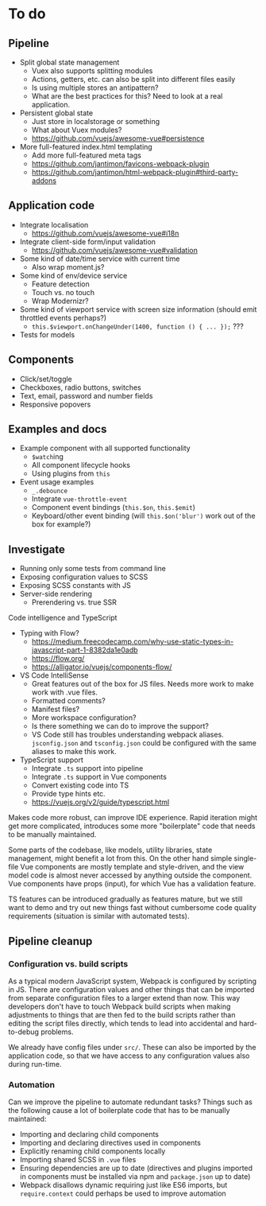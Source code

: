 
# To do

## Pipeline

- Split global state management
	- Vuex also supports splitting modules
	- Actions, getters, etc. can also be split into different files easily
	- Is using multiple stores an antipattern?
	- What are the best practices for this? Need to look at a real application.
- Persistent global state
	- Just store in localstorage or something
	- What about Vuex modules?
	- https://github.com/vuejs/awesome-vue#persistence
- More full-featured index.html templating
	- Add more full-featured meta tags
	- https://github.com/jantimon/favicons-webpack-plugin
	- https://github.com/jantimon/html-webpack-plugin#third-party-addons

## Application code

- Integrate localisation
	- https://github.com/vuejs/awesome-vue#i18n
- Integrate client-side form/input validation
	- https://github.com/vuejs/awesome-vue#validation
- Some kind of date/time service with current time
	- Also wrap moment.js?
- Some kind of env/device service
	- Feature detection
	- Touch vs. no touch
	- Wrap Modernizr?
- Some kind of viewport service with screen size information (should emit throttled events perhaps?)
	- `this.$viewport.onChangeUnder(1400, function () { ... });` ???
- Tests for models

## Components

- Click/set/toggle
- Checkboxes, radio buttons, switches
- Text, email, password and number fields
- Responsive popovers

## Examples and docs

- Example component with all supported functionality
	- `$watch`ing
	- All component lifecycle hooks
	- Using plugins from `this`
- Event usage examples
	- `_.debounce`
	- Integrate `vue-throttle-event`
	- Component event bindings (`this.$on`, `this.$emit`)
	- Keyboard/other event binding (will `this.$on('blur')` work out of the box for example?)

## Investigate

- Running only some tests from command line
- Exposing configuration values to SCSS
- Exposing SCSS constants with JS
- Server-side rendering
	- Prerendering vs. true SSR

Code intelligence and TypeScript

- Typing with Flow?
	- https://medium.freecodecamp.com/why-use-static-types-in-javascript-part-1-8382da1e0adb
	- https://flow.org/
	- https://alligator.io/vuejs/components-flow/
- VS Code IntelliSense
	- Great features out of the box for JS files. Needs more work to make work with .vue files.
	- Formatted comments?
	- Manifest files?
	- More workspace configuration?
	- Is there something we can do to improve the support?
	- VS Code still has troubles understanding webpack aliases. `jsconfig.json` and `tsconfig.json` could be configured with the same aliases to make this work.
- TypeScript support
	- Integrate `.ts` support into pipeline
	- Integrate `.ts` support in Vue components
	- Convert existing code into TS
	- Provide type hints etc.
	- https://vuejs.org/v2/guide/typescript.html

Makes code more robust, can improve IDE experience. Rapid iteration might get more complicated, introduces some more "boilerplate" code that needs to be manually maintained.

Some parts of the codebase, like models, utility libraries, state management, might benefit a lot from this. On the other hand simple single-file Vue components are mostly template and style-driven, and the view model code is almost never accessed by anything outside the component. Vue components have props (input), for which Vue has a validation feature.

TS features can be introduced gradually as features mature, but we still want to demo and try out new things fast without cumbersome code quality requirements (situation is similar with automated tests).

## Pipeline cleanup

### Configuration vs. build scripts

As a typical modern JavaScript system, Webpack is configured by scripting in JS. There are configuration values and other things that can be imported from separate configuration files to a larger extend than now. This way developers don't have to touch Webpack build scripts when making adjustments to things that are then fed to the build scripts rather than editing the script files directly, which tends to lead into accidental and hard-to-debug problems.

We already have config files under `src/`. These can also be imported by the application code, so that we have access to any configuration values also during run-time.

### Automation

Can we improve the pipeline to automate redundant tasks? Things such as the following cause a lot of boilerplate code that has to be manually maintained:

- Importing and declaring child components
- Importing and declaring directives used in components
- Explicitly renaming child components locally
- Importing shared SCSS in `.vue` files
- Ensuring dependencies are up to date (directives and plugins imported in components must be installed via npm and `package.json` up to date)
- Webpack disallows dynamic requiring just like ES6 imports, but `require.context` could perhaps be used to improve automation
